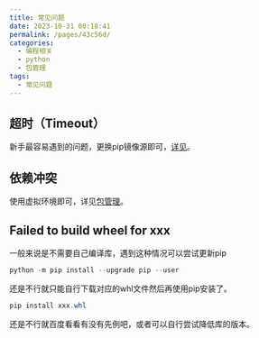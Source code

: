 ```yaml
---
title: 常见问题
date: 2023-10-31 00:18:41
permalink: /pages/43c56d/
categories:
  - 编程相关
  - python
  - 包管理
tags:
  - 常见问题
---
```


## 超时（Timeout）

新手最容易遇到的问题，更换pip镜像源即可，[详见](https://blog.ionase.com/pages/81bf08/)。

## 依赖冲突

使用虚拟环境即可，详见[包管理](https://blog.ionase.com/pages/6affaa/)。

## Failed to build wheel for xxx

一般来说是不需要自己编译库，遇到这种情况可以尝试更新pip

```powershell
python -m pip install --upgrade pip --user
```

还是不行就只能自行下载对应的whl文件然后再使用pip安装了。

```powershell
pip install xxx.whl
```

还是不行就百度看看有没有先例吧，或者可以自行尝试降低库的版本。
